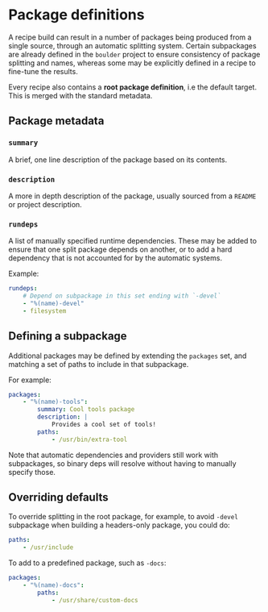 # Package definitions

A recipe build can result in a number of packages being produced from a single source, through an automatic splitting system. Certain subpackages are already defined in the `boulder` project to ensure consistency of package splitting and names, whereas some may be explicitly defined in a recipe to fine-tune the results.

Every recipe also contains a **root package definition**, i.e the default target. This is merged with the standard metadata.

## Package metadata

### `summary`

A brief, one line description of the package based on its contents.

### `description`

A more in depth description of the package, usually sourced from a `README` or project description.

### `rundeps`

A list of manually specified runtime dependencies. These may be added to ensure that one split package depends on another, or to add a hard dependency that is not accounted for by the automatic systems.

Example:

```yaml
rundeps:
    # Depend on subpackage in this set ending with `-devel`
    - "%(name)-devel"
    - filesystem
```

## Defining a subpackage

Additional packages may be defined by extending the `packages` set, and matching a set of paths to include in that subpackage.

For example:

```yaml
packages:
    - "%(name)-tools":
        summary: Cool tools package
        description: |
            Provides a cool set of tools!
        paths:
            - /usr/bin/extra-tool
```

Note that automatic dependencies and providers still work with subpackages, so binary deps will resolve without having to manually
specify those.

## Overriding defaults

To override splitting in the root package, for example, to avoid `-devel` subpackage when building a headers-only package, you could do:

```yaml
paths:
    - /usr/include
```

To add to a predefined package, such as `-docs`:

```yaml
packages:
    - "%(name)-docs":
        paths:
            - /usr/share/custom-docs
```